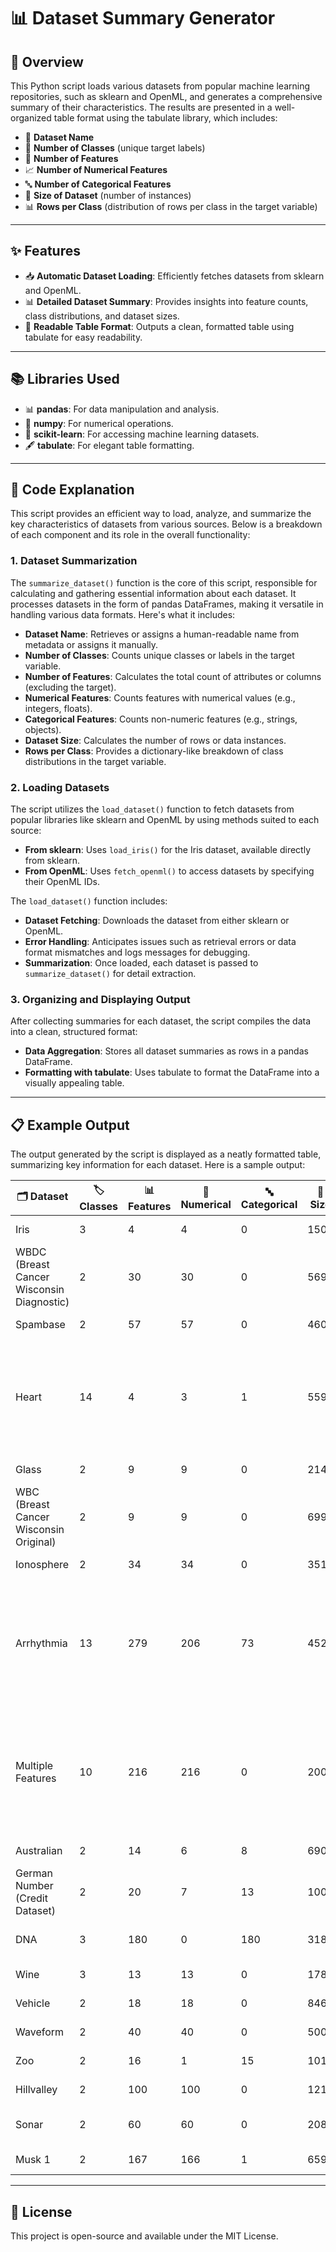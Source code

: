 # 📊 Dataset Summary Generator

## 🚀 Overview
This Python script loads various datasets from popular machine learning repositories, such as sklearn and OpenML, and generates a comprehensive summary of their characteristics. The results are presented in a well-organized table format using the tabulate library, which includes:

- 📂 **Dataset Name**
- 🔢 **Number of Classes** (unique target labels)
- 🧮 **Number of Features**
- 📈 **Number of Numerical Features**
- 🔤 **Number of Categorical Features**
- 📏 **Size of Dataset** (number of instances)
- 📊 **Rows per Class** (distribution of rows per class in the target variable)

---

## ✨ Features

- 📥 **Automatic Dataset Loading**: Efficiently fetches datasets from sklearn and OpenML.
- 📊 **Detailed Dataset Summary**: Provides insights into feature counts, class distributions, and dataset sizes.
- 📝 **Readable Table Format**: Outputs a clean, formatted table using tabulate for easy readability.


---

## 📚 Libraries Used

- 📊 **pandas**: For data manipulation and analysis.
- 🔢 **numpy**: For numerical operations.
- 🤖 **scikit-learn**: For accessing machine learning datasets.
- 🖋 **tabulate**: For elegant table formatting.

---

## 📝 Code Explanation

This script provides an efficient way to load, analyze, and summarize the key characteristics of datasets from various sources. Below is a breakdown of each component and its role in the overall functionality:

### 1. Dataset Summarization

The `summarize_dataset()` function is the core of this script, responsible for calculating and gathering essential information about each dataset. It processes datasets in the form of pandas DataFrames, making it versatile in handling various data formats. Here's what it includes:

- **Dataset Name**: Retrieves or assigns a human-readable name from metadata or assigns it manually.
- **Number of Classes**: Counts unique classes or labels in the target variable.
- **Number of Features**: Calculates the total count of attributes or columns (excluding the target).
- **Numerical Features**: Counts features with numerical values (e.g., integers, floats).
- **Categorical Features**: Counts non-numeric features (e.g., strings, objects).
- **Dataset Size**: Calculates the number of rows or data instances.
- **Rows per Class**: Provides a dictionary-like breakdown of class distributions in the target variable.

### 2. Loading Datasets

The script utilizes the `load_dataset()` function to fetch datasets from popular libraries like sklearn and OpenML by using methods suited to each source:

- **From sklearn**: Uses `load_iris()` for the Iris dataset, available directly from sklearn.
- **From OpenML**: Uses `fetch_openml()` to access datasets by specifying their OpenML IDs.

The `load_dataset()` function includes:

- **Dataset Fetching**: Downloads the dataset from either sklearn or OpenML.
- **Error Handling**: Anticipates issues such as retrieval errors or data format mismatches and logs messages for debugging.
- **Summarization**: Once loaded, each dataset is passed to `summarize_dataset()` for detail extraction.

### 3. Organizing and Displaying Output

After collecting summaries for each dataset, the script compiles the data into a clean, structured format:

- **Data Aggregation**: Stores all dataset summaries as rows in a pandas DataFrame.
- **Formatting with tabulate**: Uses tabulate to format the DataFrame into a visually appealing table.

---

## 📋 Example Output

The output generated by the script is displayed as a neatly formatted table, summarizing key information for each dataset. Here is a sample output:

| 🗂 **Dataset**                         | 🏷 **Classes** | 📊 **Features** | 🔢 **Numerical** | 🔤 **Categorical** | 📏 **Size** | 📈 **Rows per Class**                                                   |
|--------------------------------------|---------------|-----------------|------------------|--------------------|-------------|------------------------------------------------------------------------|
| Iris                                 | 3             | 4               | 4                | 0                  | 150         | {0: 50, 1: 50, 2: 50}                                                 |
| WBDC (Breast Cancer Wisconsin Diagnostic) | 2       | 30              | 30               | 0                  | 569         | {'1': 357, '2': 212}                                                  |
| Spambase                             | 2             | 57              | 57               | 0                  | 4601        | {'0': 2788, '1': 1813}                                                 |
| Heart                                | 14            | 4               | 3                | 1                  | 559         | {0: 479, 1: 56, 2: 9, 3: 4, 4: 2, 8: 1, 52: 1, 36: 1, 14: 1, 77: 1, 43: 1, 70: 1, 68: 1, 21: 1}            |
| Glass                                | 2             | 9               | 9                | 0                  | 214         | {'N': 138, 'P': 76}                                                   |
| WBC (Breast Cancer Wisconsin Original) | 2           | 9               | 9                | 0                  | 699         | {'benign': 458, 'malignant': 241}                                     |
| Ionosphere                           | 2             | 34              | 34               | 0                  | 351         | {'g': 225, 'b': 126}                                                  |
| Arrhythmia                           | 13            | 279             | 206              | 73                 | 452         | {'1': 245, '10': 50, '2': 44, '6': 25, '16': 22, '4': 15, '3': 15, '5': 13, '9': 9, '15': 5, '14': 4, '7': 3, '8': 2} |
| Multiple Features                    | 10            | 216             | 216              | 0                  | 2000        | {'1': 200, '10': 200, '2': 200, '3': 200, '4': 200, '5': 200, '6': 200, '7': 200, '8': 200, '9': 200}         |
| Australian                           | 2             | 14              | 6                | 8                  | 690         | {'0': 383, '1': 307}                                                  |
| German Number (Credit Dataset)       | 2             | 20              | 7                | 13                 | 1000        | {'good': 700, 'bad': 300}                                             |
| DNA                                  | 3             | 180             | 0                | 180                | 3186        | {'3': 1654, '1': 767, '2': 765}                                       |
| Wine                                 | 3             | 13              | 13               | 0                  | 178         | {1: 71, 0: 59, 2: 48}                                                 |
| Vehicle                              | 2             | 18              | 18               | 0                  | 846         | {'N': 628, 'P': 218}                                                  |
| Waveform                             | 2             | 40              | 40               | 0                  | 5000        | {'N': 3308, 'P': 1692}                                                |
| Zoo                                  | 2             | 16              | 1                | 15                 | 101         | {'N': 60, 'P': 41}                                                   |
| Hillvalley                           | 2             | 100             | 100              | 0                  | 1212        | {'2': 612, '1': 600}                                                 |
| Sonar                                | 2             | 60              | 60               | 0                  | 208         | {'Mine': 111, 'Rock': 97}                                             |
| Musk 1                               | 2             | 167             | 166              | 1                  | 6598        | {'0': 5581, '1': 1017}                                               |

---

## 📜 License
This project is open-source and available under the MIT License.
